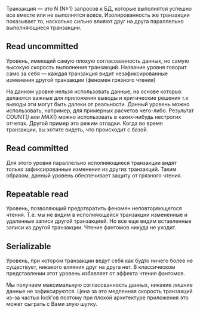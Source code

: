 Транзакция — это N (N≥1) запросов к БД, которые выполнятся успешно все вместе или не выполнятся вовсе. 
Изолированность же транзакции показывает то, насколько сильно влияют друг на друга параллельно выполняющиеся транзакции.

## Read uncommitted

Уровень, имеющий самую плохую согласованность данных, но самую высокую скорость выполнения транзакций. 
Название уровня говорит само за себя — каждая транзакция видит незафиксированные изменения другой транзакции (феномен грязного чтения)

На данном уровне нельзя использовать данные, на основе которых делаются важные для приложения выводы и критические решения т.к выводы эти могут быть далеки от реальности.
Данный уровень можно использовать, например, для примерных расчетов чего-либо. Результат COUNT(*) или MAX(*) можно использовать в каких-нибудь нестрогих отчетах.
Другой пример это режим отладки. Когда во время транзакции, вы хотите видеть, что происходит с базой.


## Read committed

Для этого уровня параллельно исполняющиеся транзакции видят только зафиксированные изменения из других транзакций. 
Таким образом, данный уровень обеспечивает защиту от грязного чтения.

## Repeatable read

Уровень, позволяющий предотвратить феномен неповторяющегося чтения. Т.е. мы не видим в исполняющейся транзакции измененные и удаленные записи другой транзакцией. 
Но все еще видим вставленные записи из другой транзакции. Чтение фантомов никуда не уходит.

## Serializable

Уровень, при котором транзакции ведут себя как будто ничего более не существует, никакого влияния друг на друга нет. 
В классическом представлении этот уровень избавляет от эффекта чтения фантомов.

Мы получаем максимальную согласованность данных, никакие лишние данные не зафиксируются.
Цена за это медленная скорость транзакций из-за частых lock'ов поэтому при плохой архитектуре приложения это может сыграть с Вами злую шутку.
